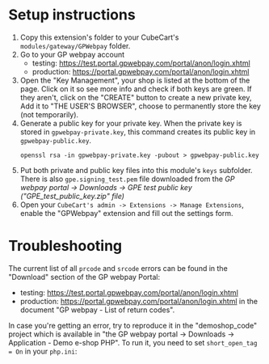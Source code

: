 # Setup instructions

1. Copy this extension's folder to your CubeCart's `modules/gateway/GPWebpay` folder.
2. Go to your GP webpay account
   - testing: https://test.portal.gpwebpay.com/portal/anon/login.xhtml
   - production: https://portal.gpwebpay.com/portal/anon/login.xhtml
3. Open the "Key Management", your shop is listed at the bottom of the page.
   Click on it so see more info and check if both keys are green.
   If they aren't, click on the "CREATE" button to create a new private key,
   Add it to "THE USER'S BROWSER", choose to permanently store the key (not temporarily).
4. Generate a public key for your private key. When the private key is stored in
   `gpwebpay-private.key`, this command creates its public key in `gpwebpay-public.key`.
   ```
   openssl rsa -in gpwebpay-private.key -pubout > gpwebpay-public.key
   ```
5. Put both private and public key files into this module's `keys` subfolder.
   There is also `gpe.signing_test.pem` file downloaded from the
   *GP webpay portal -> Downloads -> GPE test public key ("GPE_test_public_key.zip" file)*
6. Open your `CubeCart's admin -> Extensions -> Manage Extensions`, enable the "GPWebpay" extension
   and fill out the settings form.

# Troubleshooting

The current list of all `prcode` and `srcode` errors can be found in the "Download" section of the GP
webpay Portal:
- testing: https://test.portal.gpwebpay.com/portal/anon/login.xhtml
- production: https://portal.gpwebpay.com/portal/anon/login.xhtml
in the document "GP webpay - List of return codes".

In case you're getting an error, try to reproduce it in the "demoshop_code" project which is available
in "the GP webpay portal -> Downloads -> Application - Demo e-shop PHP".
To run it, you need to set `short_open_tag = On` in your `php.ini`:

